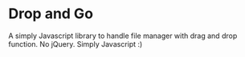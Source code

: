 # Drop and Go

A simply Javascript library to handle file manager with drag and drop function. No jQuery. Simply Javascript :)
